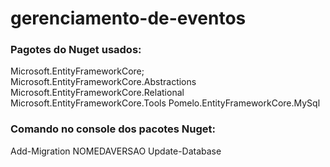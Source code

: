 # gerenciamento-de-eventos

### Pagotes do Nuget usados:

Microsoft.EntityFrameworkCore;
Microsoft.EntityFrameworkCore.Abstractions
Microsoft.EntityFrameworkCore.Relational
Microsoft.EntityFrameworkCore.Tools
Pomelo.EntityFrameworkCore.MySql

### Comando no console dos pacotes Nuget:

Add-Migration NOMEDAVERSAO
Update-Database
